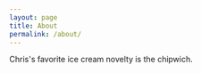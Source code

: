 ```yaml
---
layout: page
title: About
permalink: /about/
---
```


Chris's favorite ice cream novelty is the chipwich.
